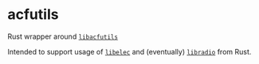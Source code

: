 # acfutils
Rust wrapper around [`libacfutils`](https://github.com/skiselkov/libacfutils)

Intended to support usage of [`libelec`](https://github.com/skiselkov/libelec) and (eventually) [`libradio`](https://github.com/skiselkov/libradio) from Rust.
